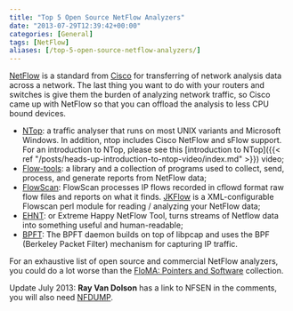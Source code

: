 ```yaml
---
title: "Top 5 Open Source NetFlow Analyzers"
date: "2013-07-29T12:39:42+00:00"
categories: [General]
tags: [NetFlow]
aliases: [/top-5-open-source-netflow-analyzers/]
---
```


[NetFlow](https://en.wikipedia.org/wiki/NetFlow) is a standard from [Cisco](http://www.cisco.com/en/US/products/ps6601/products_ios_protocol_group_home.html) for transferring of network analysis data across a network. The last thing you want to do with your routers and switches is give them the burden of analyzing network traffic, so Cisco came up with NetFlow so that you can offload the analysis to less CPU bound devices.

- [NTop](http://www.ntop.org/): a traffic analyser that runs on most UNIX variants and Microsoft Windows. In addition, ntop includes Cisco NetFlow and sFlow support. For an introduction to NTop, please see this [introduction to NTop]({{< ref "/posts/heads-up-introduction-to-ntop-video/index.md" >}}) video;
- [Flow-tools](http://code.google.com/p/flow-tools/): a library and a collection of programs used to collect, send, process, and generate reports from NetFlow data;
- [FlowScan](http://pages.cs.wisc.edu/~plonka/FlowScan/): FlowScan processes IP flows recorded in cflowd format raw flow files and reports on what it finds. [JKFlow](http://jkflow.sourceforge.net/) is a XML-configurable Flowscan perl module for reading / analyzing your NetFlow data;
- [EHNT](http://ehnt.sourceforge.net/): or Extreme Happy NetFlow Tool, turns streams of Netflow data into something useful and human-readable;
- [BPFT](http://bpft4.sourceforge.net/): The BPFT daemon builds on top of libpcap and uses the BPF (Berkeley Packet Filter) mechanism for capturing IP traffic.

For an exhaustive list of open source and commercial NetFlow analyzers, you could do a lot worse than the [FloMA: Pointers and Software](http://www.switch.ch/network/projects/completed/TF-NGN/floma/software.html) collection.

Update July 2013: **Ray Van Dolson** has a link to NFSEN in the comments, you will also need [NFDUMP](http://nfdump.sourceforge.net/).
